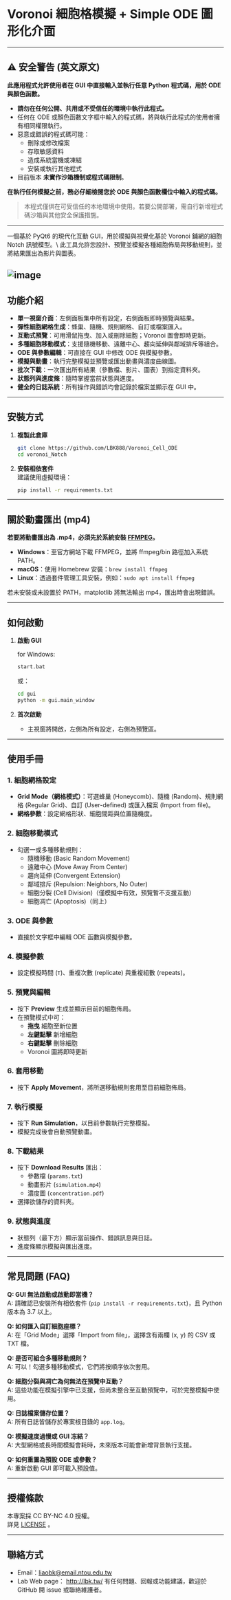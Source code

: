 # Voronoi 細胞格模擬 + Simple ODE 圖形化介面

---

## ⚠️ 安全警告 (英文原文)

**此應用程式允許使用者在 GUI 中直接輸入並執行任意 Python 程式碼，用於 ODE 與顏色函數。**

- **請勿在任何公開、共用或不受信任的環境中執行此程式。**
- 任何在 ODE 或顏色函數文字框中輸入的程式碼，將與執行此程式的使用者擁有相同權限執行。
- 惡意或錯誤的程式碼可能：
  - 刪除或修改檔案
  - 存取敏感資料
  - 造成系統當機或凍結
  - 安裝或執行其他程式
- 目前版本 **未實作沙箱機制或程式碼限制**。

**在執行任何模擬之前，務必仔細檢閱您於 ODE 與顏色函數欄位中輸入的程式碼。**

> 本程式僅供在可受信任的本地環境中使用。若要公開部署，需自行新增程式碼沙箱與其他安全保護措施。

---

一個基於 PyQt6 的現代化互動 GUI，用於模擬與視覺化基於 Voronoi 鋪網的細胞 Notch 訊號模型。\\
此工具允許您設計、預覽並模擬各種細胞佈局與移動規則，並將結果匯出為影片與圖表。

![image](https://github.com/user-attachments/assets/5ef617fc-364e-4fae-ac55-20dfa61ec0b4)
---

## 功能介紹

- **單一視窗介面**：左側面板集中所有設定，右側面板即時預覽與結果。
- **彈性細胞網格生成**：蜂巢、隨機、規則網格、自訂或檔案匯入。
- **互動式預覽**：可用滑鼠拖曳、加入或刪除細胞；Voronoi 圖會即時更新。
- **多種細胞移動模式**：支援隨機移動、遠離中心、趨向延伸與鄰域排斥等組合。
- **ODE 與參數編輯**：可直接在 GUI 中修改 ODE 與模擬參數。
- **模擬與動畫**：執行完整模擬並預覽或匯出動畫與濃度曲線圖。
- **批次下載**：一次匯出所有結果（參數檔、影片、圖表）到指定資料夾。
- **狀態列與進度條**：隨時掌握當前狀態與進度。
- **健全的日誌系統**：所有操作與錯誤均會記錄於檔案並顯示在 GUI 中。

---

## 安裝方式

1. **複製此倉庫**

   ```bash
   git clone https://github.com/LBK888/Voronoi_Cell_ODE
   cd voronoi_Notch
   ```

2. **安裝相依套件**\
   建議使用虛擬環境：

   ```bash
   pip install -r requirements.txt
   ```

---

## 關於動畫匯出 (mp4)

**若要將動畫匯出為 .mp4，必須先於系統安裝 **[**FFMPEG**](https://ffmpeg.org/)**。**

- **Windows**：至官方網站下載 FFMPEG，並將 ffmpeg/bin 路徑加入系統 PATH。
- **macOS**：使用 Homebrew 安裝：`brew install ffmpeg`
- **Linux**：透過套件管理工具安裝，例如：`sudo apt install ffmpeg`

若未安裝或未設置於 PATH，matplotlib 將無法輸出 mp4，匯出時會出現錯誤。

---

## 如何啟動

1. **啟動 GUI**

   for Windows:  

   ```bash
   start.bat
   ```

   或：

   ```bash
   cd gui
   python -m gui.main_window
   ```

2. **首次啟動**

   - 主視窗將開啟，左側為所有設定，右側為預覽區。

---

## 使用手冊

### 1. **細胞網格設定**

- **Grid Mode（網格模式）**：可選蜂巢 (Honeycomb)、隨機 (Random)、規則網格 (Regular Grid)、自訂 (User-defined) 或匯入檔案 (Import from file)。
- **網格參數**：設定網格形狀、細胞間距與位置隨機度。

### 2. **細胞移動模式**

- 勾選一或多種移動規則：
  - 隨機移動 (Basic Random Movement)
  - 遠離中心 (Move Away From Center)
  - 趨向延伸 (Convergent Extension)
  - 鄰域排斥 (Repulsion: Neighbors, No Outer)
  - 細胞分裂 (Cell Division)（僅模擬中有效，預覽暫不支援互動）
  - 細胞凋亡 (Apoptosis)（同上）

### 3. **ODE 與參數**

- 直接於文字框中編輯 ODE 函數與模擬參數。

### 4. **模擬參數**

- 設定模擬時間 (`T`)、重複次數 (replicate) 與重複組數 (repeats)。

### 5. **預覽與編輯**

- 按下 **Preview** 生成並顯示目前的細胞佈局。
- 在預覽模式中可：
  - **拖曳** 細胞至新位置
  - **左鍵點擊** 新增細胞
  - **右鍵點擊** 刪除細胞
  - Voronoi 圖將即時更新

### 6. **套用移動**

- 按下 **Apply Movement**，將所選移動規則套用至目前細胞佈局。

### 7. **執行模擬**

- 按下 **Run Simulation**，以目前參數執行完整模擬。
- 模擬完成後會自動預覽動畫。

### 8. **下載結果**

- 按下 **Download Results** 匯出：
  - 參數檔 (`params.txt`)
  - 動畫影片 (`simulation.mp4`)
  - 濃度圖 (`concentration.pdf`)
- 選擇欲儲存的資料夾。

### 9. **狀態與進度**

- 狀態列（最下方）顯示當前操作、錯誤訊息與日誌。
- 進度條顯示模擬與匯出進度。

---

## 常見問題 (FAQ)

**Q: GUI 無法啟動或啟動即當機？**\
A: 請確認已安裝所有相依套件 (`pip install -r requirements.txt`)，且 Python 版本為 3.7 以上。

**Q: 如何匯入自訂細胞座標？**\
A: 在「Grid Mode」選擇「Import from file」，選擇含有兩欄 (x, y) 的 CSV 或 TXT 檔。

**Q: 是否可組合多種移動規則？**\
A: 可以！勾選多種移動模式，它們將按順序依次套用。

**Q: 細胞分裂與凋亡為何無法在預覽中互動？**\
A: 這些功能在模擬引擎中已支援，但尚未整合至互動預覽中，可於完整模擬中使用。

**Q: 日誌檔案儲存位置？**\
A: 所有日誌皆儲存於專案根目錄的 `app.log`。

**Q: 模擬速度過慢或 GUI 冻結？**\
A: 大型網格或長時間模擬會耗時，未來版本可能會新增背景執行支援。

**Q: 如何重置為預設 ODE 或參數？**\
A: 重新啟動 GUI 即可載入預設值。

---

## 授權條款

本專案採 CC BY-NC 4.0 授權。\
詳見 [LICENSE](https://creativecommons.org/licenses/by-nc/4.0/) 。

---

## 聯絡方式
- Email：liaobk@email.ntou.edu.tw
- Lab Web page： http://lbk.tw/
有任何問題、回報或功能建議，歡迎於 GitHub 開 issue 或聯絡維護者。

